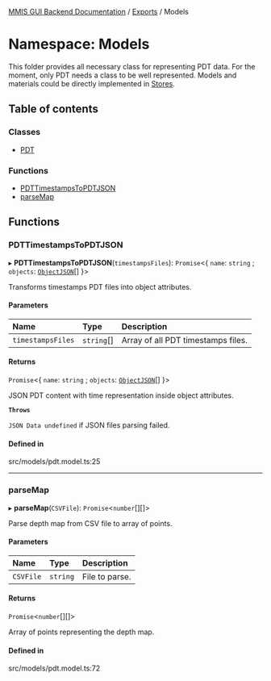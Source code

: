 [MMIS GUI Backend Documentation](../README.md) / [Exports](../modules.md) / Models

# Namespace: Models

This folder provides all necessary class for representing PDT data. For the moment, only PDT needs a class to be well represented. Models and materials could be directly implemented in [Stores](Stores.md).

## Table of contents

### Classes

-   [PDT](../classes/Models.PDT.md)

### Functions

-   [PDTTimestampsToPDTJSON](Models.md#pdttimestampstopdtjson)
-   [parseMap](Models.md#parsemap)

## Functions

### PDTTimestampsToPDTJSON

▸ **PDTTimestampsToPDTJSON**(`timestampsFiles`): `Promise`<{ `name`: `string` ; `objects`: [`ObjectJSON`](Types.Objects.md#objectjson)[] }\>

Transforms timestamps PDT files into object attributes.

#### Parameters

| Name              | Type       | Description                        |
| :---------------- | :--------- | :--------------------------------- |
| `timestampsFiles` | `string`[] | Array of all PDT timestamps files. |

#### Returns

`Promise`<{ `name`: `string` ; `objects`: [`ObjectJSON`](Types.Objects.md#objectjson)[] }\>

JSON PDT content with time representation inside object attributes.

**`Throws`**

`JSON Data undefined` if JSON files parsing failed.

#### Defined in

src/models/pdt.model.ts:25

---

### parseMap

▸ **parseMap**(`CSVFile`): `Promise`<`number`[][]\>

Parse depth map from CSV file to array of points.

#### Parameters

| Name      | Type     | Description    |
| :-------- | :------- | :------------- |
| `CSVFile` | `string` | File to parse. |

#### Returns

`Promise`<`number`[][]\>

Array of points representing the depth map.

#### Defined in

src/models/pdt.model.ts:72
